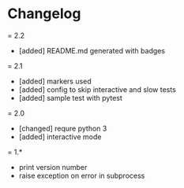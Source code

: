 # Changelog


= 2.2

- [added] README.md generated with badges


= 2.1

- [added] markers used
- [added] config to skip interactive and slow tests
- [added] sample test with pytest

= 2.0

- [changed] requre python 3
- [added] interactive mode

= 1.*

- print version number
- raise exception on error in subprocess

